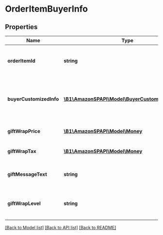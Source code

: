 # OrderItemBuyerInfo

## Properties
Name | Type | Description | Notes
------------ | ------------- | ------------- | -------------
**orderItemId** | **string** | An Amazon-defined order item identifier. | 
**buyerCustomizedInfo** | [**\B1\AmazonSPAPI\Model\BuyerCustomizedInfoDetail**](BuyerCustomizedInfoDetail.md) | Buyer information for custom orders from the Amazon Custom program. | [optional] 
**giftWrapPrice** | [**\B1\AmazonSPAPI\Model\Money**](Money.md) | The gift wrap price of the item. | [optional] 
**giftWrapTax** | [**\B1\AmazonSPAPI\Model\Money**](Money.md) | The tax on the gift wrap price. | [optional] 
**giftMessageText** | **string** | A gift message provided by the buyer. | [optional] 
**giftWrapLevel** | **string** | The gift wrap level specified by the buyer. | [optional] 

[[Back to Model list]](../README.md#documentation-for-models) [[Back to API list]](../README.md#documentation-for-api-endpoints) [[Back to README]](../README.md)


